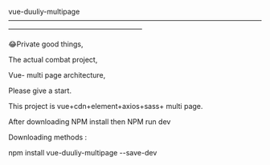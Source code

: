 vue-duuliy-multipage
———————————————————————————————————————————————————————

😂Private good things,

The actual combat project,

Vue- multi page architecture,

Please give a start.

This project is vue+cdn+element+axios+sass+ multi page.

After downloading NPM install then NPM run dev

Downloading methods :

npm install vue-duuliy-multipage --save-dev


